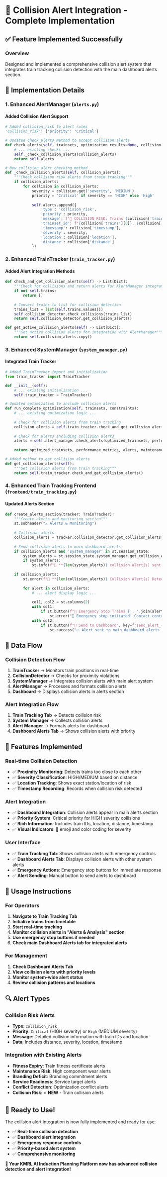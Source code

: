 # 🚨 Collision Alert Integration - Complete Implementation

## ✅ **Feature Implemented Successfully**

### **Overview**
Designed and implemented a comprehensive collision alert system that integrates train tracking collision detection with the main dashboard alerts section.

## 🔧 **Implementation Details**

### **1. Enhanced AlertManager (`alerts.py`)**

#### **Added Collision Alert Support**
```python
# Added collision_risk to alert rules
'collision_risk': {'priority': 'Critical'}

# Updated check_alerts method to accept collision alerts
def check_alerts(self, trainsets, optimization_results=None, collision_alerts=None):
    # ... existing checks ...
    self._check_collision_alerts(collision_alerts)
    return self.alerts

# New collision alert checking method
def _check_collision_alerts(self, collision_alerts):
    """Check collision risk alerts from train tracking"""
    if collision_alerts:
        for collision in collision_alerts:
            severity = collision.get('severity', 'MEDIUM')
            priority = 'Critical' if severity == 'HIGH' else 'High'
            
            self.alerts.append({
                'type': 'collision_risk',
                'priority': priority,
                'message': f"🚨 COLLISION RISK: Trains {collision['trains'][0]} and {collision['trains'][1]} too close at {collision['location']} (Distance: {collision['distance']:.4f}°)",
                'trainset_id': f"{collision['trains'][0]}, {collision['trains'][1]}",
                'timestamp': collision['timestamp'],
                'severity': severity,
                'location': collision['location'],
                'distance': collision['distance']
            })
```

### **2. Enhanced TrainTracker (`train_tracker.py`)**

#### **Added Alert Integration Methods**
```python
def check_and_get_collision_alerts(self) -> List[Dict]:
    """Check for collisions and return alerts for AlertManager integration"""
    if not self.trains:
        return []
    
    # Convert trains to list for collision detection
    trains_list = list(self.trains.values())
    self.collision_detector.check_collisions(trains_list)
    return self.collision_detector.get_collision_alerts()

def get_active_collision_alerts(self) -> List[Dict]:
    """Get active collision alerts for integration with AlertManager"""
    return self.collision_alerts.copy()
```

### **3. Enhanced SystemManager (`system_manager.py`)**

#### **Integrated Train Tracker**
```python
# Added TrainTracker import and initialization
from train_tracker import TrainTracker

def __init__(self):
    # ... existing initialization ...
    self.train_tracker = TrainTracker()

# Updated optimization to include collision alerts
def run_complete_optimization(self, trainsets, constraints):
    # ... existing optimization logic ...
    
    # Check for collision alerts from train tracking
    collision_alerts = self.train_tracker.check_and_get_collision_alerts()
    
    # Check for alerts including collision alerts
    alerts = self.alert_manager.check_alerts(optimized_trainsets, performance_metrics, collision_alerts)
    
    return optimized_trainsets, performance_metrics, alerts, maintenance_predictions

# Added method to get collision alerts
def get_collision_alerts(self):
    """Get collision alerts from train tracking"""
    return self.train_tracker.check_and_get_collision_alerts()
```

### **4. Enhanced Train Tracking Frontend (`frontend/train_tracking.py`)**

#### **Updated Alerts Section**
```python
def create_alerts_section(tracker: TrainTracker):
    """Create alerts and monitoring section"""
    st.subheader("⚠️ Alerts & Monitoring")
    
    # Collision alerts
    collision_alerts = tracker.collision_detector.get_collision_alerts()
    
    # Send collision alerts to main dashboard alerts
    if collision_alerts and 'system_manager' in st.session_state:
        system_alerts = st.session_state.system_manager.get_collision_alerts()
        if system_alerts:
            st.info(f"📢 **{len(system_alerts)} collision alert(s) sent to main dashboard**")
    
    if collision_alerts:
        st.error(f"🚨 **{len(collision_alerts)} Collision Alert(s) Detected**")
        
        for alert in collision_alerts:
            # ... alert display logic ...
            
            col1, col2 = st.columns(2)
            with col1:
                if st.button(f"🚨 Emergency Stop Trains {', '.join(alert['trains'])}"):
                    st.error("🚨 Emergency stop initiated! Contact control center immediately.")
            with col2:
                if st.button(f"📢 Send to Dashboard", key=f"send_alert_{alert['trains'][0]}_{alert['trains'][1]}"):
                    st.success("✅ Alert sent to main dashboard alerts section!")
```

## 🔄 **Data Flow**

### **Collision Detection Flow**
1. **TrainTracker** → Monitors train positions in real-time
2. **CollisionDetector** → Checks for proximity violations
3. **SystemManager** → Integrates collision alerts with main alert system
4. **AlertManager** → Processes and formats collision alerts
5. **Dashboard** → Displays collision alerts in alerts section

### **Alert Integration Flow**
1. **Train Tracking Tab** → Detects collision risk
2. **System Manager** → Collects collision alerts
3. **Alert Manager** → Formats alerts for dashboard
4. **Dashboard Alerts Tab** → Shows collision alerts with priority

## 🎯 **Features Implemented**

### **Real-time Collision Detection**
- ✅ **Proximity Monitoring**: Detects trains too close to each other
- ✅ **Severity Classification**: HIGH/MEDIUM based on distance
- ✅ **Location Tracking**: Shows exact station/location of risk
- ✅ **Timestamp Recording**: Records when collision risk detected

### **Alert Integration**
- ✅ **Dashboard Integration**: Collision alerts appear in main alerts section
- ✅ **Priority System**: Critical priority for HIGH severity collisions
- ✅ **Rich Information**: Includes train IDs, location, distance, timestamp
- ✅ **Visual Indicators**: 🚨 emoji and color coding for severity

### **User Interface**
- ✅ **Train Tracking Tab**: Shows collision alerts with emergency controls
- ✅ **Dashboard Alerts Tab**: Displays collision alerts with other system alerts
- ✅ **Emergency Actions**: Emergency stop buttons for immediate response
- ✅ **Alert Sending**: Manual button to send alerts to dashboard

## 🚀 **Usage Instructions**

### **For Operators**
1. **Navigate to Train Tracking Tab**
2. **Initialize trains from timetable**
3. **Start real-time tracking**
4. **Monitor collision alerts in "Alerts & Analysis" section**
5. **Use emergency stop buttons if needed**
6. **Check main Dashboard Alerts tab for integrated alerts**

### **For Management**
1. **Check Dashboard Alerts Tab**
2. **View collision alerts with priority levels**
3. **Monitor system-wide alert status**
4. **Review collision patterns and locations**

## 🔍 **Alert Types**

### **Collision Risk Alerts**
- **Type**: `collision_risk`
- **Priority**: `Critical` (HIGH severity) or `High` (MEDIUM severity)
- **Message**: Detailed collision information with train IDs and location
- **Data**: Includes distance, severity, location, timestamp

### **Integration with Existing Alerts**
- **Fitness Expiry**: Train fitness certificate alerts
- **Maintenance Risk**: High component wear alerts
- **Branding Deficit**: Branding commitment alerts
- **Service Readiness**: Service target alerts
- **Conflict Detection**: Optimization conflict alerts
- **Collision Risk**: ⭐ **NEW** - Train collision alerts

## 🎉 **Ready to Use!**

The collision alert integration is now fully implemented and ready for use:

- ✅ **Real-time collision detection**
- ✅ **Dashboard alert integration**
- ✅ **Emergency response controls**
- ✅ **Priority-based alert system**
- ✅ **Comprehensive monitoring**

**🚨 Your KMRL AI Induction Planning Platform now has advanced collision detection and alert integration!**
